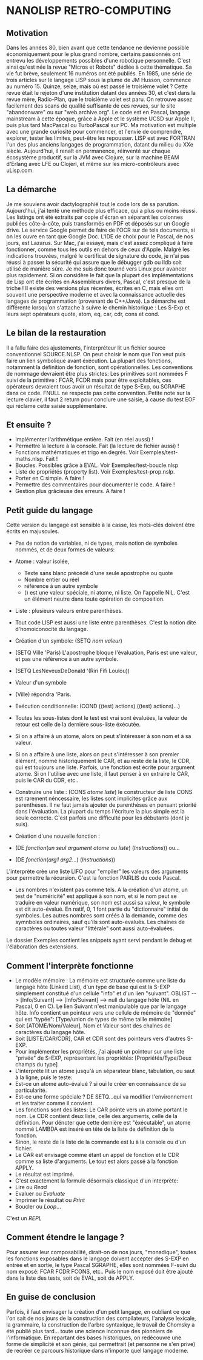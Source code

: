 # NANOLISP RETRO-COMPUTING

## Motivation

Dans les années 80, bien avant que cette tendance ne devienne possible économiquement pour le plus grand nombre,
certains passionnés ont entrevu les développements possibles d'une robotique personnelle.
C'est ainsi qu'est née la revue "Micros et Robots" dédiée à cette thématique. Sa vie fut brève, seulement 16 numéros
ont été publiés. En 1985, une série de trois articles sur le langage LISP sous la plume de JM Husson, commence au numéro 15. Quinze, seize, mais où est passé le troisième volet ? Cette revue était le rejeton d'une institution datant des
années 30, et c'est dans la revue mère, Radio-Plan, que le troisième volet est paru. On retrouve assez facilement des
scans de qualité suffisante de ces revues, sur le site "abandonware" ou sur "web.archive.org".
Le code est en Pascal, langage mainstream à cette époque, grâce à Apple et le système UCSD sur Apple II, puis plus tard
MacPascal ou TurboPascal sur PC.
Ma motivation est multiple avec une grande curiosité pour commencer, et l'envie de comprendre, explorer, tester les
limites, peut-être les repousser.
LISP est avec FORTRAN l'un des plus anciens langages de programmation, datant du milieu du XXe siècle. Aujourd'hui,
il renaît en permanence, réinventé sur chaque écosystème productif, sur la JVM avec Clojure, sur la machine BEAM
d'Erlang avec LFE ou Clojerl, et même sur les micro-contrôleurs avec uLisp.com.   

## La démarche
Je me souviens avoir dactylographié tout le code lors de sa parution. Aujourd'hui, j'ai tenté une méthode plus efficace,
qui a plus ou moins réussi. Les listings ont été extraits par copie d'écran en séparant les colonnes publiées
côte-à-côte, puis transformés en PDF et déposés sur un Google drive. Le service Google permet de faire de l'OCR sur de
tels documents, si on les ouvre en tant que Google Doc.
L'IDE de choix pour le Pascal, de nos jours, est Lazarus. Sur Mac, j'ai essayé, mais c'est assez compliqué à faire fonctionner,
comme tous les outils en dehors de ceux d'Apple. Malgré les indications trouvées, malgré le certificat de signature du code,
je n'ai pas réussi à passer la  sécurité qui assure que le débugger gdb ou lldb soit utilisé de manière sûre. Je me suis
donc tourné vers Linux pour avancer plus rapidement.
Si on considère le fait que la plupart des implémentations de Lisp ont été écrites en Assembleurs divers, Pascal, c'est
presque de la triche ! Il existe des versions plus récentes, écrites en C, mais elles ont souvent une perspective
moderne et avec la connaissance actuelle des langages de programmation (provenant de C++/Java). La démarche est
différente lorsqu'on s'attache à suivre le chemin historique : Les S-Exp et leurs sept opérateurs quote, atom, eq, car,
cdr, cons et cond.  

## Le bilan de la restauration
Il a fallu faire des ajustements, l'interpréteur lit un fichier source conventionnel SOURCE.NLSP. On peut choisir le nom
que l'on veut puis faire un lien symbolique avant éxécution. La plupart des fonctions, notamment la définition de
fonction, sont opérationnelles.
Les conventions de nommage devraient être plus strictes: Les primitives sont nommées F suivi de la primitive : FCAR, FCDR
mais pour être exploitables, ces opérateurs devraient tous avoir un résultat de type S-Exp, ou SGRAPHE dans ce code.
FNULL ne respecte pas cette convention.
Petite note sur la lecture clavier, il faut 2 return pour conclure une saisie, à cause du test EOF qui réclame cette saisie supplémentaire.

## Et ensuite ?
- Implémenter l'arithmétique entière. Fait (en réel aussi) !
- Permettre la lecture à la console. Fait (la lecture de fichier aussi) !
- Fonctions mathématiques et trigo en degrés. Voir Exemples/test-maths.nlsp. Fait !
- Boucles. Possibles grâce à EVAL. Voir Exemples/test-boucle.nlsp
- Liste de propriétés (property list). Voir Exemples/test-prop.nslp.
- Porter en C simple. A faire !
- Permettre des commentaires pour documenter le code. A faire !
- Gestion plus grâcieuse des erreurs. A faire !

## Petit guide du langage
Cette version du langage est sensible à la casse, les mots-clés doivent être écrits en majuscules.
- Pas de notion de variables, ni de types, mais notion de symboles nommés, et de deux formes de valeurs:
 - Atome : valeur isolée,
   - Texte sans blanc précédé d'une seule apostrophe ou quote
   - Nombre entier ou réel
   - référence à un autre symbole
   - () est une valeur spéciale, ni atome, ni liste. On l'appelle NIL. C'est un élément neutre dans toute opération de composition.
 - Liste : plusieurs valeurs entre parenthèses.


- Tout code LISP est aussi une liste entre parenthèses. C'est la notion dite d'homoiconocité du langage.

- Création d'un symbole: (SETQ *nom* *valeur*)
 - (SETQ Ville 'Paris) L'apostrophe bloque l'évaluation, Paris est une valeur, et pas une référence à un autre symbole.
 - (SETQ LesNeveuxDeDonald '(Riri Fifi Loulou))
- Valeur d'un symbole
 - (Ville) répondra 'Paris.
- Exécution conditionnelle: (COND ((test) actions) ((test) actions)...)
 - Toutes les sous-listes dont le test est vrai sont évaluées, la valeur de retour est celle de la dernière sous-liste éxécutée.

- Si on a affaire à un atome, alors on peut s'intéresser à son nom et à sa valeur.
- Si on a affaire à une liste, alors on peut s'intéresser à son premier élément, nommé historiquement le CAR, et au reste de la liste, le CDR, qui est toujours une liste. Parfois, une fonction est écrite pour argument atome. Si on l'utilise avec une liste, il faut penser à en extraire le CAR, puis le CAR du CDR, etc..

- Construire une liste : (CONS *atome* *liste*) le constructeur de liste CONS est rarement néncessaire, les listes sont implicites grâce aux parenthèses. Il ne faut jamais ajouter de parenthèses en pensant priorité dans l'évaluation. La plupart du temps l'écriture la plus simple est la seule correcte. C'est parfois une difficulté pour les débutants (dont je suis).

- Création d'une nouvelle fonction :
 - (DE *fonction*(*un seul argument atome ou liste*) (*Instructions*)) ou...
 - (DE *fonction*(*arg1* *arg2*...) (*Instructions*))

L'interprète crèe une liste LIFO pour "empiler" les valeurs des arguments pour permettre la récursion. C'est la fonction PAIRLIS du code Pascal.

- Les nombres n'existent pas comme tels. A la création d'un atome, un test de "numéricité" est appliqué à son nom, et si le nom peut se traduire en valeur numérique, son nom est aussi sa valeur, le symbole est dit auto-évalué. En natif, 0, 1 font partie du "dictionnaire" initial de symboles. Les autres nombres sont créés à la demande, comme des symnboles ordinaires, sauf qu'ils sont auto-evalués. Les chaînes de caractères ou toutes valeur "littérale" sont aussi auto-évaluées.

Le dossier Exemples contient les snippets ayant servi pendant le debug et l'élaboration des extensions.

## Comment l'interprète fonctionne
- Le modèle mémoire : La mémoire est structurée comme une liste du langage hôte (Linked List), d'un type de base qui est la S-EXP simplement constitué d'un cellule "info" et d'un lien "suivant".
OBLIST --> [Info/Suivant] --> [Info/Suivant] --> null du langage hôte (NIL en Pascal, 0 en C). Le lien Suivant n'est manipulable que par le langage hôte.
Info contient un pointeur vers une cellule de mémoire de "donnée" qui est "typée":
[Type/union de types de même taille mémoire]
- Soit [ATOME/Nom/Valeur], Nom et Valeur sont des chaînes de caractères du langage hôte.
- Soit [LISTE/CAR/CDR], CAR et CDR sont des pointeurs vers d'autres S-EXP.
- Pour implémenter les propriétés, j'ai ajouté un pointeur sur une liste "privée" de S-EXP, représentant les propriétés:
[Propriétés/Type/Deux champs du type]
- L'interprète lit un atome jusqu'à un séparateur blanc, tabulation, ou saut à la ligne, puis le teste:
 - Est-ce un atome auto-évalué ? si oui le créer en connaissance de sa particularité.
 - Est-ce une forme spéciale ? DE SETQ...qui va modifier l'environnement et les traiter comme il convient.
 - Les fonctions sont des listes: Le CAR pointe vers un atome portant le nom. Le CDR contient deux liste, celle des arguments, celle de la définition. Pour dénoter que cette dernière est "éxécutable", un atome nommé LAMBDA est inséré en tête de la liste de définition de la fonction.
- Sinon, le reste de la liste de la commande est lu à la console ou d'un fichier.
 - Le CAR est envisagé comme étant un appel de fonction et le CDR comme sa liste d'arguments. Le tout est alors passé à la fonction APPLY.
 - Le résultat est imprimé.
 - C'est exactement la formule désormais classique d'un interprète:
  - Lire ou *Read*
  - Evaluer ou *Evaluate*
  - Imprimer le résultat ou *Print*
  - Boucler ou *Loop*...

  C'est un *REPL*

## Comment étendre le langage ?
Pour assurer leur composabilité, dirait-on de nos jours, "monadique", toutes les fonctions exposables dans le langage doivent accepter des S-EXP en entrée et en sortie, le type Pascal SGRAPHE, elles sont nommées F-suivi du nom exposé: FCAR FCDR FCONS, etc.. Puis le nom exposé doit être ajouté dans la liste des tests, soit de EVAL, soit de APPLY.

## En guise de conclusion
Parfois, il faut envisager la création d'un petit langage, en oubliant ce que l'on sait de nos jours de la construction des compilateurs, l'analyse lexicale, la grammaire, la construction de l'arbre syntaxique, le travail de Chomsky a été publié plus tard... toute une science inconnue des pionniers de l'informatique. En repartant des bases historiques, on redécouvre une forme de simplicité et son génie, qui permettrait (et personne ne s'en prive) de recréer ce parcours historique dans n'importe quel langage moderne.
